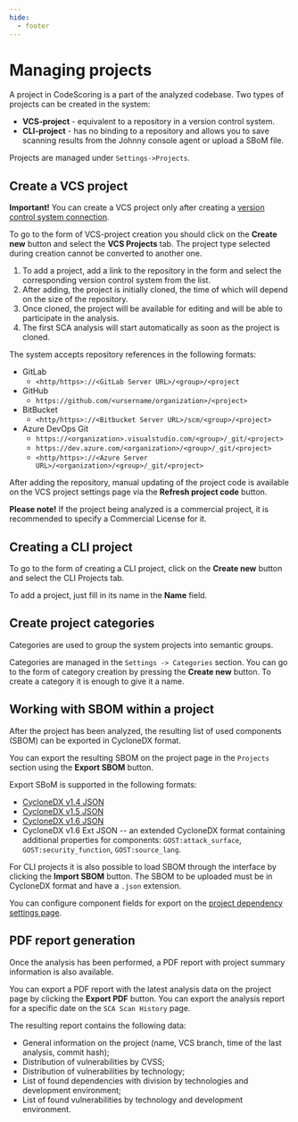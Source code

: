 ```yaml
---
hide:
  - footer
---
```

# Managing projects

A project in CodeScoring is a part of the analyzed codebase. Two types of projects can be created in the system:

- **VCS-project** - equivalent to a repository in a version control system.
- **CLI-project** - has no binding to a repository and allows you to save scanning results from the Johnny console agent or upload a SBoM file.

Projects are managed under `Settings->Projects`.

## Create a VCS project

**Important!** You can create a VCS project only after creating a [version control system connection](/on-premise/how-to/vcs-git.en).

To go to the form of VCS-project creation you should click on the **Create new** button and select the **VCS Projects** tab. The project type selected during creation cannot be converted to another one.

1. To add a project, add a link to the repository in the form and select the corresponding version control system from the list.
2. After adding, the project is initially cloned, the time of which will depend on the size of the repository.
3. Once cloned, the project will be available for editing and will be able to participate in the analysis.
4. The first SCA analysis will start automatically as soon as the project is cloned.

The system accepts repository references in the following formats:

- GitLab
    + `<http/https>://<GitLab Server URL>/<group>/<project`
- GitHub
    + `https://github.com/<ursername/organization>/<project>`
- BitBucket
    + `<http/https>://<Bitbucket Server URL>/scm/<group>/<project>`
- Azure DevOps Git
    + `https://<organization>.visualstudio.com/<group>/_git/<project>`
    + `https://dev.azure.com/<organization>/<group>/_git/<project>`
    + `<http/https>://<Azure Server URL>/<organization>/<group>/_git/<project>`

After adding the repository, manual updating of the project code is available on the VCS project settings page via the **Refresh project code** button.

**Please note!** If the project being analyzed is a commercial project, it is recommended to specify a Commercial License for it. 

## Creating a CLI project

To go to the form of creating a CLI project, click on the **Create new** button and select the CLI Projects tab.

To add a project, just fill in its name in the **Name** field.

## Create project categories

Categories are used to group the system projects into semantic groups.

Categories are managed in the `Settings -> Categories` section. You can go to the form of category creation by pressing the **Create new** button. To create a category it is enough to give it a name.

## Working with SBOM within a project

After the project has been analyzed, the resulting list of used components (SBOM) can be exported in CycloneDX format.

You can export the resulting SBOM on the project page in the `Projects` section using the **Export SBOM** button.

Export SBoM is supported in the following formats:

- [CycloneDX v1.4 JSON](https://cyclonedx.org/docs/1.4/json/)
- [CycloneDX v1.5 JSON](https://cyclonedx.org/docs/1.5/json/)
- [CycloneDX v1.6 JSON](https://cyclonedx.org/docs/1.6/json/)
- CycloneDX v1.6 Ext JSON -- an extended CycloneDX format containing additional properties for components: `GOST:attack_surface`, `GOST:security_function`, `GOST:source_lang`.

For CLI projects it is also possible to load SBOM through the interface by clicking the **Import SBOM** button. The SBOM to be uploaded must be in CycloneDX format and have a `.json` extension.

You can configure component fields for export on the [project dependency settings page](on-premise/how-to/export-results.en/#bom-settings).


## PDF report generation

Once the analysis has been performed, a PDF report with project summary information is also available.

You can export a PDF report with the latest analysis data on the project page by clicking the **Export PDF** button. You can export the analysis report for a specific date on the `SCA Scan History` page.

The resulting report contains the following data:

- General information on the project (name, VCS branch, time of the last analysis, commit hash);
- Distribution of vulnerabilities by CVSS;
- Distribution of vulnerabilities by technology;
- List of found dependencies with division by technologies and development environment;
- List of found vulnerabilities by technology and development environment.
